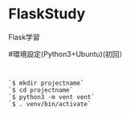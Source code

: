 # FlaskStudy
Flask学習

#環境設定(Python3+Ubuntu)(初回）  

```:バーチャル環境設定


`$ mkdir projectname`  
`$ cd projectname`  
`$ python3 -m vent vent`  
`$ . venv/bin/activate`


